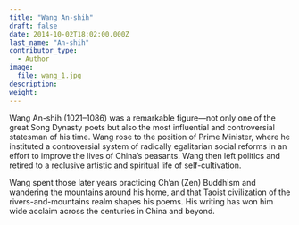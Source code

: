```yaml
---
title: "Wang An-shih"
draft: false
date: 2014-10-02T18:02:00.000Z
last_name: "An-shih"
contributor_type:
  - Author
image:
  file: wang_1.jpg
description:
weight:
---
```


Wang An-shih (1021–1086) was a remarkable figure—not only one of the great Song Dynasty poets but also the most influential and controversial statesman of his time. Wang rose to the position of Prime Minister, where he instituted a controversial system of radically egalitarian social reforms in an effort to improve the lives of China’s peasants. Wang then left politics and retired to a reclusive artistic and spiritual life of self-cultivation. 

Wang spent those later years practicing Ch’an (Zen) Buddhism and wandering the mountains around his home, and that Taoist civilization of the rivers-and-mountains realm shapes his poems. His writing has won him wide acclaim across the centuries in China and beyond. 

